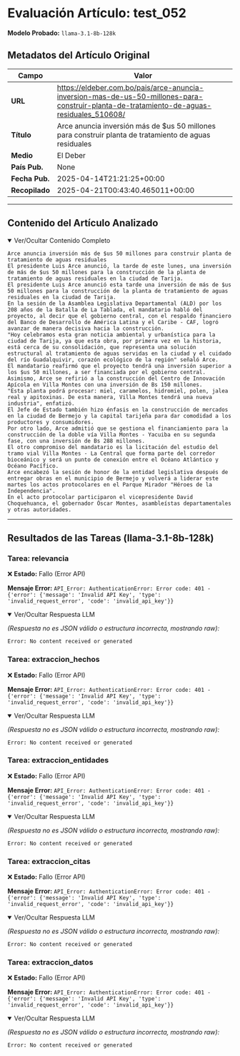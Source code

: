# Evaluación Artículo: test_052
**Modelo Probado:** `llama-3.1-8b-128k`

## Metadatos del Artículo Original

| Campo          | Valor                                      |
|----------------|--------------------------------------------|
| **URL**        | https://eldeber.com.bo/pais/arce-anuncia-inversion-mas-de-us-50-millones-para-construir-planta-de-tratamiento-de-aguas-residuales_510608/           |
| **Título**     | Arce anuncia inversión más de $us 50 millones para construir planta de tratamiento de aguas residuales       |
| **Medio**      | El Deber         |
| **País Pub.**  | None |
| **Fecha Pub.** | 2025-04-14T21:21:25+00:00 |
| **Recopilado** | 2025-04-21T00:43:40.465011+00:00 |

---

## Contenido del Artículo Analizado

<details open>
<summary>Ver/Ocultar Contenido Completo</summary>

```text
Arce anuncia inversión más de $us 50 millones para construir planta de tratamiento de aguas residuales
El presidente Luis Arce anunció, la tarde de este lunes, una inversión de más de $us 50 millones para la construcción de la planta de tratamiento de aguas residuales en la ciudad de Tarija.
El presidente Luis Arce anunció esta tarde una inversión de más de $us 50 millones para la construcción de la planta de tratamiento de aguas residuales en la ciudad de Tarija.
En la sesión de la Asamblea Legislativa Departamental (ALD) por los 208 años de la Batalla de La Tablada, el mandatario habló del proyecto, al decir que el gobierno central, con el respaldo financiero del Banco de Desarrollo de América Latina y el Caribe - CAF, logró avanzar de manera decisiva hacia la construcción.
"Hoy celebramos esta gran noticia ambiental y urbanística para la ciudad de Tarija, ya que esta obra, por primera vez en la historia, está cerca de su consolidación, que representa una solución estructural al tratamiento de aguas servidas en la ciudad y el cuidado del río Guadalquivir, corazón ecológico de la región" señaló Arce.
El mandatario reafirmó que el proyecto tendrá una inversión superior a los $us 50 millones, a ser financiada por el gobierno central.
Asimismo, Arce se refirió a la construcción del Centro de Innovación Apícola en Villa Montes con una inversión de Bs 150 millones.
"Esta planta podrá procesar: miel, caramelos, hidromiel, polen, jalea real y apitoxinas. De esta manera, Villa Montes tendrá una nueva industria", enfatizó.
El Jefe de Estado también hizo énfasis en la construcción de mercados en la ciudad de Bermejo y la capital tarijeña para dar comodidad a los productores y consumidores.
Por otro lado, Arce admitió que se gestiona el financiamiento para la construcción de la doble vía Villa Montes - Yacuiba en su segunda fase, con una inversión de Bs 288 millones.
El otro compromiso del mandatario es la licitación del estudio del tramo vial Villa Montes - La Central que forma parte del corredor bioceánico y será un punto de conexión entre el Océano Atlántico y Océano Pacífico.
Arce encabezó la sesión de honor de la entidad legislativa después de entregar obras en el municipio de Bermejo y volverá a liderar este martes los actos protocolares en el Parque Mirador "Héroes de la Independencia".
En el acto protocolar participaron el vicepresidente David Choquehuanca, el gobernador Óscar Montes, asambleístas departamentales y otras autoridades.
```
</details>

---

## Resultados de las Tareas (llama-3.1-8b-128k)

### Tarea: relevancia

❌ **Estado:** Fallo (Error API)

   **Mensaje Error:** `API_Error: AuthenticationError: Error code: 401 - {'error': {'message': 'Invalid API Key', 'type': 'invalid_request_error', 'code': 'invalid_api_key'}}`


<details open>
<summary>Ver/Ocultar Respuesta LLM</summary>

_(Respuesta no es JSON válido o estructura incorrecta, mostrando raw):_
```
Error: No content received or generated
```
</details>


### Tarea: extraccion_hechos

❌ **Estado:** Fallo (Error API)

   **Mensaje Error:** `API_Error: AuthenticationError: Error code: 401 - {'error': {'message': 'Invalid API Key', 'type': 'invalid_request_error', 'code': 'invalid_api_key'}}`


<details open>
<summary>Ver/Ocultar Respuesta LLM</summary>

_(Respuesta no es JSON válido o estructura incorrecta, mostrando raw):_
```
Error: No content received or generated
```
</details>


### Tarea: extraccion_entidades

❌ **Estado:** Fallo (Error API)

   **Mensaje Error:** `API_Error: AuthenticationError: Error code: 401 - {'error': {'message': 'Invalid API Key', 'type': 'invalid_request_error', 'code': 'invalid_api_key'}}`


<details open>
<summary>Ver/Ocultar Respuesta LLM</summary>

_(Respuesta no es JSON válido o estructura incorrecta, mostrando raw):_
```
Error: No content received or generated
```
</details>


### Tarea: extraccion_citas

❌ **Estado:** Fallo (Error API)

   **Mensaje Error:** `API_Error: AuthenticationError: Error code: 401 - {'error': {'message': 'Invalid API Key', 'type': 'invalid_request_error', 'code': 'invalid_api_key'}}`


<details open>
<summary>Ver/Ocultar Respuesta LLM</summary>

_(Respuesta no es JSON válido o estructura incorrecta, mostrando raw):_
```
Error: No content received or generated
```
</details>


### Tarea: extraccion_datos

❌ **Estado:** Fallo (Error API)

   **Mensaje Error:** `API_Error: AuthenticationError: Error code: 401 - {'error': {'message': 'Invalid API Key', 'type': 'invalid_request_error', 'code': 'invalid_api_key'}}`


<details open>
<summary>Ver/Ocultar Respuesta LLM</summary>

_(Respuesta no es JSON válido o estructura incorrecta, mostrando raw):_
```
Error: No content received or generated
```
</details>
